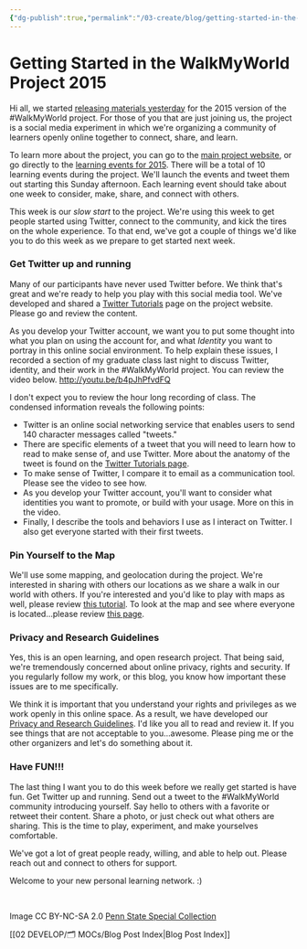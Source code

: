 ```yaml
---
{"dg-publish":true,"permalink":"/03-create/blog/getting-started-in-the-walk-my-world-project-2015/","title":"Getting Started in the #WalkMyWorld Project 2015","tags":["twitter","walkmyworld"]}
---
```


# Getting Started in the WalkMyWorld Project 2015

Hi all, we started [releasing materials yesterday](http://wiobyrne.com/walkmyworld-2015/) for the 2015 version of the #WalkMyWorld project. For those of you that are just joining us, the project is a social media experiment in which we're organizing a community of learners openly online together to connect, share, and learn.

To learn more about the project, you can go to the [main project website](https://sites.google.com/site/walkmyworldproject/), or go directly to the [learning events for 2015](https://sites.google.com/site/walkmyworldproject/2015-learning-events). There will be a total of 10 learning events during the project. We'll launch the events and tweet them out starting this Sunday afternoon. Each learning event should take about one week to consider, make, share, and connect with others.

This week is our _slow start_ to the project. We're using this week to get people started using Twitter, connect to the community, and kick the tires on the whole experience. To that end, we've got a couple of things we'd like you to do this week as we prepare to get started next week.

### Get Twitter up and running

Many of our participants have never used Twitter before. We think that's great and we're ready to help you play with this social media tool. We've developed and shared a [Twitter Tutorials](https://sites.google.com/site/walkmyworldproject/twitter-tutorial) page on the project website. Please go and review the content.

As you develop your Twitter account, we want you to put some thought into what you plan on using the account for, and what _Identity_ you want to portray in this online social environment. To help explain these issues, I recorded a section of my graduate class last night to discuss Twitter, identity, and their work in the #WalkMyWorld project. You can review the video below. http://youtu.be/b4pJhPfvdFQ

I don't expect you to review the hour long recording of class. The condensed information reveals the following points:

- Twitter is an online social networking service that enables users to send 140 character messages called "tweets."
- There are specific elements of a tweet that you will need to learn how to read to make sense of, and use Twitter. More about the anatomy of the tweet is found on the [Twitter Tutorials page](https://sites.google.com/site/walkmyworldproject/twitter-tutorial).
- To make sense of Twitter, I compare it to email as a communication tool. Please see the video to see how.
- As you develop your Twitter account, you'll want to consider what identities you want to promote, or build with your usage. More on this in the video.
- Finally, I describe the tools and behaviors I use as I interact on Twitter. I also get everyone started with their first tweets.

### Pin Yourself to the Map

We'll use some mapping, and geolocation during the project. We're interested in sharing with others our locations as we share a walk in our world with others. If you're interested and you'd like to play with maps as well, please review [this tutorial](https://sites.google.com/site/walkmyworldproject/maps). To look at the map and see where everyone is located...please review [this page](https://sites.google.com/site/walkmyworldproject/where).

### Privacy and Research Guidelines

Yes, this is an open learning, and open research project. That being said, we're tremendously concerned about online privacy, rights and security. If you regularly follow my work, or this blog, you know how important these issues are to me specifically.

We think it is important that you understand your rights and privileges as we work openly in this online space. As a result, we have developed our [Privacy and Research Guidelines](https://sites.google.com/site/walkmyworldproject/privacy-research-guidelines). I'd like you all to read and review it. If you see things that are not acceptable to you...awesome. Please ping me or the other organizers and let's do something about it.

### Have FUN!!!

The last thing I want you to do this week before we really get started is have fun. Get Twitter up and running. Send out a tweet to the #WalkMyWorld community introducing yourself. Say hello to others with a favorite or retweet their content. Share a photo, or just check out what others are sharing. This is the time to play, experiment, and make yourselves comfortable.

We've got a lot of great people ready, willing, and able to help out. Please reach out and connect to others for support.

Welcome to your new personal learning network. :)

 

Image CC BY-NC-SA 2.0 [Penn State Special Collection](https://www.flickr.com/photos/pennstatespecial/8470227149/in/photolist-4Rpopg-7fwSy4-39mwr9-bacYRF-dV2aF7-dV2aFU-dUsyPZ-dS9vir-dUu8qt-dUu8r8-d2CRcW-dUsyKT-dUyaZL-a2yV4o-dUyaZ5-cdZyKj-61JiYR-a2yU6b-dUVA9V-dSfAT3-dUsyMP-dUzJVN-dUzJWq-dUsyKg-dUzJZ7-8w3XMj-bad7n6-94SnX6-dUMwDc-dUMvxc-dUMw7i-dUT6R5-dUMvoT-dUMvjX-dUMvAZ-dUTbh5-dUMvtH-dUMvPv-7xJi3Y-bad9w6-baegP8-iyvDJK-jmjHm2-badUVH-jmmjUx-bad5Zx-jmjEnB-jmmW3Q-bad1Ct-93vYdr)

[[02 DEVELOP/🗂️ MOCs/Blog Post Index\|Blog Post Index]]